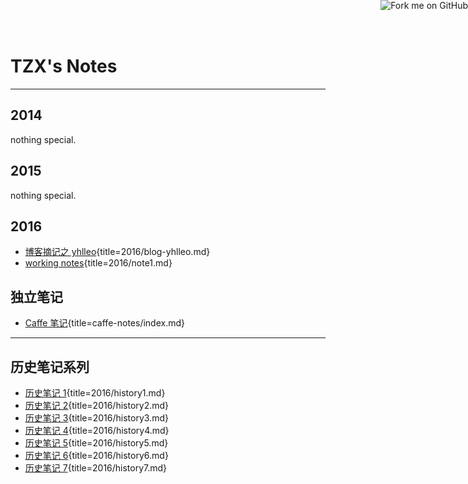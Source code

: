 # TZX's Notes

---

## 2014

nothing special.

## 2015

nothing special.

## 2016

-   [博客摘记之 yhlleo](2016/blog-yhlleo.html){title=2016/blog-yhlleo.md}
-   [working notes](2016/note1.html){title=2016/note1.md}

## 独立笔记

-   [Caffe 笔记](caffe-notes/index.html){title=caffe-notes/index.md}

---

## 历史笔记系列

-   [历史笔记 1](2016/history1.html){title=2016/history1.md}
-   [历史笔记 2](2016/history2.html){title=2016/history2.md}
-   [历史笔记 3](2016/history3.html){title=2016/history3.md}
-   [历史笔记 4](2016/history4.html){title=2016/history4.md}
-   [历史笔记 5](2016/history5.html){title=2016/history5.md}
-   [历史笔记 6](2016/history6.html){title=2016/history6.md}
-   [历史笔记 7](2016/history7.html){title=2016/history7.md}

<a href="https://github.com/district10/notes"> <img style="position: absolute; top: 0; right: 0; border: 0;" src="https://camo.githubusercontent.com/52760788cde945287fbb584134c4cbc2bc36f904/68747470733a2f2f73332e616d617a6f6e6177732e636f6d2f6769746875622f726962626f6e732f666f726b6d655f72696768745f77686974655f6666666666662e706e67" alt="Fork me on GitHub" data-canonical-src="https://s3.amazonaws.com/github/ribbons/forkme_right_white_ffffff.png"></a>
